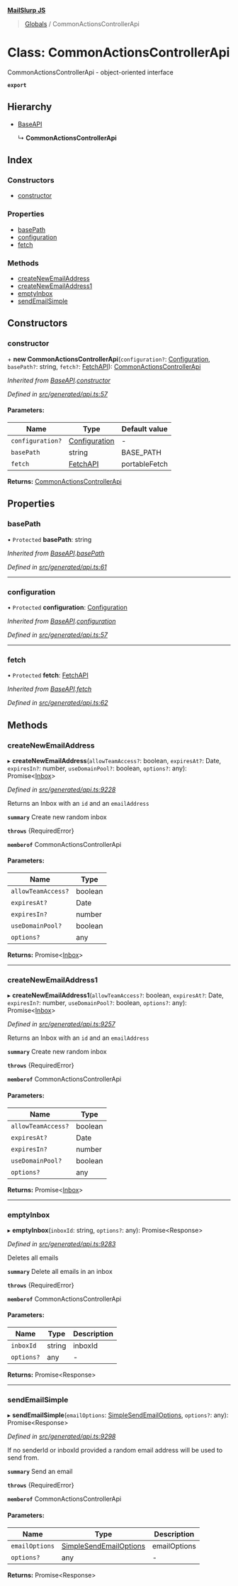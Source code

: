 **[MailSlurp JS](../README.md)**

> [Globals](../README.md) / CommonActionsControllerApi

# Class: CommonActionsControllerApi

CommonActionsControllerApi - object-oriented interface

**`export`** 

## Hierarchy

* [BaseAPI](baseapi.md)

  ↳ **CommonActionsControllerApi**

## Index

### Constructors

* [constructor](commonactionscontrollerapi.md#constructor)

### Properties

* [basePath](commonactionscontrollerapi.md#basepath)
* [configuration](commonactionscontrollerapi.md#configuration)
* [fetch](commonactionscontrollerapi.md#fetch)

### Methods

* [createNewEmailAddress](commonactionscontrollerapi.md#createnewemailaddress)
* [createNewEmailAddress1](commonactionscontrollerapi.md#createnewemailaddress1)
* [emptyInbox](commonactionscontrollerapi.md#emptyinbox)
* [sendEmailSimple](commonactionscontrollerapi.md#sendemailsimple)

## Constructors

### constructor

\+ **new CommonActionsControllerApi**(`configuration?`: [Configuration](configuration.md), `basePath?`: string, `fetch?`: [FetchAPI](../interfaces/fetchapi.md)): [CommonActionsControllerApi](commonactionscontrollerapi.md)

*Inherited from [BaseAPI](baseapi.md).[constructor](baseapi.md#constructor)*

*Defined in [src/generated/api.ts:57](https://github.com/mailslurp/mailslurp-client/blob/05090ce/src/generated/api.ts#L57)*

#### Parameters:

Name | Type | Default value |
------ | ------ | ------ |
`configuration?` | [Configuration](configuration.md) | - |
`basePath` | string | BASE\_PATH |
`fetch` | [FetchAPI](../interfaces/fetchapi.md) | portableFetch |

**Returns:** [CommonActionsControllerApi](commonactionscontrollerapi.md)

## Properties

### basePath

• `Protected` **basePath**: string

*Inherited from [BaseAPI](baseapi.md).[basePath](baseapi.md#basepath)*

*Defined in [src/generated/api.ts:61](https://github.com/mailslurp/mailslurp-client/blob/05090ce/src/generated/api.ts#L61)*

___

### configuration

• `Protected` **configuration**: [Configuration](configuration.md)

*Inherited from [BaseAPI](baseapi.md).[configuration](baseapi.md#configuration)*

*Defined in [src/generated/api.ts:57](https://github.com/mailslurp/mailslurp-client/blob/05090ce/src/generated/api.ts#L57)*

___

### fetch

• `Protected` **fetch**: [FetchAPI](../interfaces/fetchapi.md)

*Inherited from [BaseAPI](baseapi.md).[fetch](baseapi.md#fetch)*

*Defined in [src/generated/api.ts:62](https://github.com/mailslurp/mailslurp-client/blob/05090ce/src/generated/api.ts#L62)*

## Methods

### createNewEmailAddress

▸ **createNewEmailAddress**(`allowTeamAccess?`: boolean, `expiresAt?`: Date, `expiresIn?`: number, `useDomainPool?`: boolean, `options?`: any): Promise\<[Inbox](../modules/inbox.md)>

*Defined in [src/generated/api.ts:9228](https://github.com/mailslurp/mailslurp-client/blob/05090ce/src/generated/api.ts#L9228)*

Returns an Inbox with an `id` and an `emailAddress`

**`summary`** Create new random inbox

**`throws`** {RequiredError}

**`memberof`** CommonActionsControllerApi

#### Parameters:

Name | Type |
------ | ------ |
`allowTeamAccess?` | boolean |
`expiresAt?` | Date |
`expiresIn?` | number |
`useDomainPool?` | boolean |
`options?` | any |

**Returns:** Promise\<[Inbox](../modules/inbox.md)>

___

### createNewEmailAddress1

▸ **createNewEmailAddress1**(`allowTeamAccess?`: boolean, `expiresAt?`: Date, `expiresIn?`: number, `useDomainPool?`: boolean, `options?`: any): Promise\<[Inbox](../modules/inbox.md)>

*Defined in [src/generated/api.ts:9257](https://github.com/mailslurp/mailslurp-client/blob/05090ce/src/generated/api.ts#L9257)*

Returns an Inbox with an `id` and an `emailAddress`

**`summary`** Create new random inbox

**`throws`** {RequiredError}

**`memberof`** CommonActionsControllerApi

#### Parameters:

Name | Type |
------ | ------ |
`allowTeamAccess?` | boolean |
`expiresAt?` | Date |
`expiresIn?` | number |
`useDomainPool?` | boolean |
`options?` | any |

**Returns:** Promise\<[Inbox](../modules/inbox.md)>

___

### emptyInbox

▸ **emptyInbox**(`inboxId`: string, `options?`: any): Promise\<Response>

*Defined in [src/generated/api.ts:9283](https://github.com/mailslurp/mailslurp-client/blob/05090ce/src/generated/api.ts#L9283)*

Deletes all emails

**`summary`** Delete all emails in an inbox

**`throws`** {RequiredError}

**`memberof`** CommonActionsControllerApi

#### Parameters:

Name | Type | Description |
------ | ------ | ------ |
`inboxId` | string | inboxId |
`options?` | any | - |

**Returns:** Promise\<Response>

___

### sendEmailSimple

▸ **sendEmailSimple**(`emailOptions`: [SimpleSendEmailOptions](../interfaces/simplesendemailoptions.md), `options?`: any): Promise\<Response>

*Defined in [src/generated/api.ts:9298](https://github.com/mailslurp/mailslurp-client/blob/05090ce/src/generated/api.ts#L9298)*

If no senderId or inboxId provided a random email address will be used to send from.

**`summary`** Send an email

**`throws`** {RequiredError}

**`memberof`** CommonActionsControllerApi

#### Parameters:

Name | Type | Description |
------ | ------ | ------ |
`emailOptions` | [SimpleSendEmailOptions](../interfaces/simplesendemailoptions.md) | emailOptions |
`options?` | any | - |

**Returns:** Promise\<Response>
